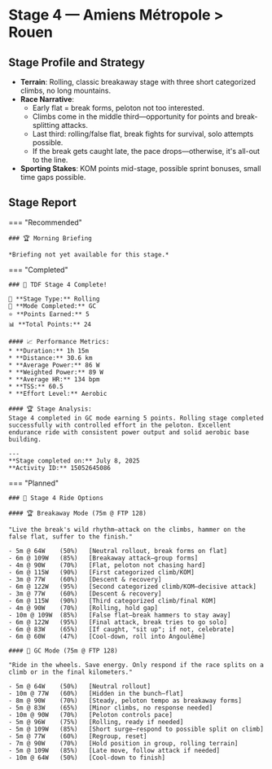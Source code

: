 # Stage 4 — Amiens Métropole > Rouen

## Stage Profile and Strategy

- **Terrain**: Rolling, classic breakaway stage with three short categorized climbs, no long mountains.
- **Race Narrative**:
	- Early flat = break forms, peloton not too interested.
	- Climbs come in the middle third—opportunity for points and break-splitting attacks.
	- Last third: rolling/false flat, break fights for survival, solo attempts possible.
	- If the break gets caught late, the pace drops—otherwise, it's all-out to the line.
- **Sporting Stakes**: KOM points mid-stage, possible sprint bonuses, small time gaps possible.

## Stage Report

=== "Recommended"

	### 🏆 Morning Briefing

	*Briefing not yet available for this stage.*

=== "Completed"

	### 🎉 TDF Stage 4 Complete!

	🌄 **Stage Type:** Rolling  
	🚴 **Mode Completed:** GC  
	⭐ **Points Earned:** 5  
	📊 **Total Points:** 24

	#### 📈 Performance Metrics:
	* **Duration:** 1h 15m
	* **Distance:** 30.6 km
	* **Average Power:** 86 W
	* **Weighted Power:** 89 W
	* **Average HR:** 134 bpm
	* **TSS:** 60.5
	* **Effort Level:** Aerobic

	#### 🏆 Stage Analysis:
	Stage 4 completed in GC mode earning 5 points. Rolling stage completed successfully with controlled effort in the peloton. Excellent endurance ride with consistent power output and solid aerobic base building.

	---
	**Stage completed on:** July 8, 2025  
	**Activity ID:** 15052645086

=== "Planned"

	### 🚴 Stage 4 Ride Options

	#### 🏆 Breakaway Mode (75m @ FTP 128)
	
	"Live the break's wild rhythm—attack on the climbs, hammer on the false flat, suffer to the finish."

	- 5m @ 64W    (50%)   [Neutral rollout, break forms on flat]
	- 6m @ 109W   (85%)   [Breakaway attack—group forms]
	- 4m @ 90W    (70%)   [Flat, peloton not chasing hard]
	- 6m @ 115W   (90%)   [First categorized climb/KOM]
	- 3m @ 77W    (60%)   [Descent & recovery]
	- 6m @ 122W   (95%)   [Second categorized climb/KOM—decisive attack]
	- 3m @ 77W    (60%)   [Descent & recovery]
	- 6m @ 115W   (90%)   [Third categorized climb/final KOM]
	- 4m @ 90W    (70%)   [Rolling, hold gap]
	- 10m @ 109W  (85%)   [False flat—break hammers to stay away]
	- 6m @ 122W   (95%)   [Final attack, break tries to go solo]
	- 6m @ 83W    (65%)   [If caught, "sit up"; if not, celebrate]
	- 6m @ 60W    (47%)   [Cool-down, roll into Angoulême]
	
	#### 🦺 GC Mode (75m @ FTP 128)

	"Ride in the wheels. Save energy. Only respond if the race splits on a climb or in the final kilometers."

	- 5m @ 64W    (50%)   [Neutral rollout]
	- 10m @ 77W   (60%)   [Hidden in the bunch—flat]
	- 8m @ 90W    (70%)   [Steady, peloton tempo as breakaway forms]
	- 5m @ 83W    (65%)   [Minor climbs, no response needed]
	- 10m @ 90W   (70%)   [Peloton controls pace]
	- 5m @ 96W    (75%)   [Rolling, ready if needed]
	- 5m @ 109W   (85%)   [Short surge—respond to possible split on climb]
	- 5m @ 77W    (60%)   [Regroup, reset]
	- 7m @ 90W    (70%)   [Hold position in group, rolling terrain]
	- 5m @ 109W   (85%)   [Late move, follow attack if needed]
	- 10m @ 64W   (50%)   [Cool-down to finish]

